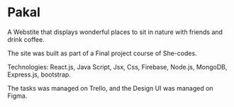 # Pakal


A Webstite that displays wonderful places to sit in nature with friends and drink coffee.

The site was built as part of a Final project course of She-codes.

Technologies: React.js, Java Script, Jsx, Css, Firebase, Node.js, MongoDB, Express.js, bootstrap.

The tasks was managed on Trello, and the Design UI was managed on Figma.

